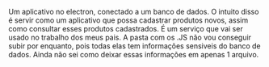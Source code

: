Um aplicativo no electron, conectado a um banco de dados. O intuito disso é servir como um aplicativo que possa cadastrar produtos novos, assim como consultar esses produtos cadastrados. É um serviço que vai ser usado no trabalho dos meus pais. A pasta com os .JS não vou conseguir subir por enquanto, pois todas elas tem informações sensiveis do banco de dados. Ainda não sei como deixar essas informações em apenas 1 arquivo.

